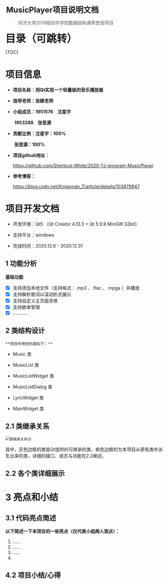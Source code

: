 <img src="C:\Users\张思源\Pictures\壁纸\校徽（蓝）.jpg" style="zoom:15%;" /><font size=5>**MusicPlayer项目说明文档**</font>

> 同济大学2019级软件学院数据结构课荣誉班项目



<font size = 6>**目录（可跳转）** </font>

[TOC]



# 项目信息

+  **项目名称：用Qt实现一个轻量级的音乐播放器**

+ **指导老师：张颖老师**

+ **小组成员：1951576    沈星宇**

  ​       	         **1953288    张思源**

+ **贡献比例：沈星宇：100%**

  ​					**张思源：100%**

+ **项目github地址：**

  https://github.com/Sherlock-White/2020-TJ-program-MusicPlayer

+ **参考博客：**

  https://blog.csdn.net/Kingsman_T/article/details/103879947

  

# 项目开发文档

+ 开发环境：Qt5 （Qt Creator 4.13.3 + Qt 5.9.9 MinGW 32bit）

+ 支持平台：windows

+ 完成时间：2020.12.6 - 2020.12.31

  

## **1 功能分析**

**基础功能**

- [x] 支持添加本地文件（支持格式：.mp3 、.flac 、.mpga ）并播放
- [x] 支持解析歌词以滚动形式展示
- [x] 支持自定义主页面背景
- [x] 支持歌单管理
- [x] …………

## **2 类结构设计**



 	**项目中用到的类如下：**

+ Music 类

+ MusicList 类

+ MusicListWidget 类

+ MusicListDialog 类

+ LyricWidget 类

+ MainWidget 类

  

## 2.1 类继承关系

<img src="C:\Users\张思源\Desktop\Readme插图\类继承关系(1).png" alt="类继承关系(1)" style="zoom:80%;" />

​		其中，灰色边框的类是Qt提供的可继承的类，紫色边框的为本项目从原有类中派生出来的类，详细的接口、成员与功能在2.2阐述。



## 2.2 各个类详细展示







# **3 亮点和小结**



## 3.1 代码亮点简述

​		**以下简述一下本项目的一些亮点（仅代表小组两人观点）：**

1. ……
2. ……
3. ……
4. 




## 4.2 项目小结/心得

​	

